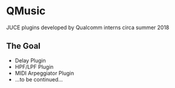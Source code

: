 # QMusic
JUCE plugins developed by Qualcomm interns circa summer 2018

## The Goal

- Delay Plugin
- HPF/LPF Plugin
- MIDI Arpeggiator Plugin
- ...to be continued...
